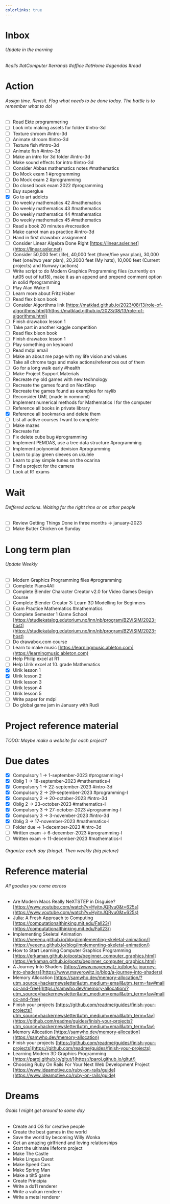```yaml
---
colorlinks: true
---
```


# Inbox
###### Update in the morning

###### #calls #atComputer #errands #office #atHome #agendas #read

# Action
###### Assign time. Revisit. Flag what needs to be done today. The battle is to remember what to do!

* [ ] Read Ekte programmering
* [ ] Look into making assets for folder #intro-3d
* [ ] Texture shroom #intro-3d
* [ ] Animate shroom #intro-3d
* [ ] Texture fish #intro-3d
* [ ] Animate fish #intro-3d
* [ ] Make an intro for 3d folder #intro-3d
* [ ] Make sound effects for intro #intro-3d
* [ ] Consider Abbas mathematics notes #mathematics
* [ ] Do Mock exam 1 #programming
* [ ] Do Mock exam 2 #programming
* [ ] Do closed book exam 2022 #programming
* [ ] Buy superglue
* [x] Go to art addicts
* [ ] Do weekly mathematics 42 #mathematics
* [ ] Do weekly mathematics 43 #mathematics
* [ ] Do weekly mathematics 44 #mathematics
* [ ] Do weekly mathematics 45 #mathematics
* [ ] Read a book 20 minutes #recreation
* [ ] Make carrot man as practice #intro-3d
* [ ] Hand in first drawabox assignment
* [ ] Consider Linear Algebra Done Right [https://linear.axler.net](https://linear.axler.net)
* [ ] Consider 50,000 feet (life), 40,000 feet (three/five year plan), 30,000 feet (one/two year plan), 20,2000 feet (My hats), 10,000 feet (Current projects) and Runway (actions)
* [ ] Write script to do Modern Graphics Programming files (currently on tut05 out of tut18), make it as an append and prepend comment option in solid #programming
* [ ] Play Alan Wake II
* [ ] Learn more about Fritz Haber
* [ ] Read flex bison book
* [ ] Consider Algortihms link [https://matklad.github.io/2023/08/13/role-of-algorithms.html](https://matklad.github.io/2023/08/13/role-of-algorithms.html)
* [ ] Finish drawabox lesson 1
* [ ] Take part in another kaggle competition
* [ ] Read flex bison book
* [ ] Finish drawabox lesson 1
* [ ] Play something on keyboard
* [ ] Read mdpi email
* [ ] Make an about me page with my life vision and values
* [ ] Take all chrome tags and make actions/references out of them
* [ ] Go for a long walk early #health
* [ ] Make Project Support Materials
* [ ] Recreate my old games with new technology
* [ ] Recreate the games found on NextStep
* [ ] Recreate the games found as examples for raylib
* [ ] Reconsider UML (made in nomnoml)
* [ ] Implement numerical methods for Mathematics I for the computer
* [ ] Reference all books in private library
* [x] Reference all bookmarks and delete them
* [ ] List all active courses I want to complete
* [ ] Make mazes
* [ ] Recreate fsn
* [ ] Fix delete cube bug #programming
* [ ] Implement PEMDAS, use a tree data structure #programming
* [ ] Implement polynomial devision #programming
* [ ] Learn to play green sleeves on ukulele
* [ ] Learn to play simple tunes on the ocarina
* [ ] Find a project for the camera
* [ ] Look at R1 exams

# Wait
###### Deffered actions. Waiting for the right time or on other people

* [ ] Review Getting Things Done in three months -> january-2023
* [ ] Make Butter Chicken on Sunday

# Long term plan
###### Update Weekly

* [ ] Modern Graphics Programming files #programming
* [ ] Complete Piano4All
* [ ] Complete Blender Character Creator v2.0 for Video Games Design Course
* [ ] Complete Blender Creator 3: Learn 3D Modelling for Beginners
* [ ] Exam Practice Mathematics #mathematics
* [ ] Complete Semester 1 Game School [https://studiekatalog.edutorium.no/inn/nb/program/B2VISIM/2023-host](https://studiekatalog.edutorium.no/inn/nb/program/B2VISIM/2023-host)
* [ ] Do drawabox.com course
* [ ] Learn to make music [https://learningmusic.ableton.com](https://learningmusic.ableton.com)
* [ ] Help Philip excel at R1
* [ ] Help Ulrik excel at 10. grade Mathematics
* [x] Ulrik lesson 1
* [x] Ulrik lesson 2
* [ ] Ulrik lesson 3
* [ ] Ulrik lesson 4
* [ ] Ulrik lesson 5
* [ ] Write paper for mdpi
* [ ] Do global game jam in January with Rudi

# Project reference material
###### TODO: Maybe make a website for each project?

# Due dates

* [x] Compulsory 1 -> 1-september-2023  #programming-I 
* [x] Oblig 1      -> 18-september-2023 #mathematics-I
* [x] Compulsory 1 -> 22-september-2023 #intro-3d
* [x] Compulsory 2 -> 29-september-2023 #programming-I
* [x] Compulsory 2 -> 20-october-2023   #intro-3d
* [x] Oblig 2      -> 23-october-2023   #mathematics-I
* [x] Compulsory 3 -> 27-october-2023   #programming-I
* [x] Compulsory 3 -> 3-november-2023   #intro-3d
* [x] Oblig 3      -> 17-november-2023  #mathematics-I
* [ ] Folder due   -> 1-december-2023   #intro-3d
* [ ] Written exam -> 6-december-2023   #programming-I
* [ ] Written exam -> 11-december-2023  #mathematics-I

###### Organize each day (triage). Then weekly (big picture)

# Reference material
###### All goodies you come across

* Are Modern Macs Really NeXTSTEP in Disguise? [https://www.youtube.com/watch?v=HyitnJQRvu0&t=625s](https://www.youtube.com/watch?v=HyitnJQRvu0&t=625s)
* Julia: A Fresh Approach to Computing [https://computationalthinking.mit.edu/Fall23/](https://computationalthinking.mit.edu/Fall23/)
* Implementing Skeletal Animation [https://veeenu.github.io/blog/implementing-skeletal-animation/](https://veeenu.github.io/blog/implementing-skeletal-animation/)
* How to Start Learning Computer Graphics Programming [https://erkaman.github.io/posts/beginner_computer_graphics.html](https://erkaman.github.io/posts/beginner_computer_graphics.html)
* A Journey Into Shaders [https://www.mayerowitz.io/blog/a-journey-into-shaders](https://www.mayerowitz.io/blog/a-journey-into-shaders)
* Memory Allocation [https://samwho.dev/memory-allocation/?utm_source=hackernewsletter&utm_medium=email&utm_term=fav#malloc-and-free](https://samwho.dev/memory-allocation/?utm_source=hackernewsletter&utm_medium=email&utm_term=fav#malloc-and-free)
* Finish your projects [https://github.com/readme/guides/finish-your-projects?utm_source=hackernewsletter&utm_medium=email&utm_term=fav](https://github.com/readme/guides/finish-your-projects?utm_source=hackernewsletter&utm_medium=email&utm_term=fav)
* Memory Allocation [https://samwho.dev/memory-allocation](https://samwho.dev/memory-allocation)
* Finish your projects [https://github.com/readme/guides/finish-your-projects](https://github.com/readme/guides/finish-your-projects)
* Learning Modern 3D Graphics Programming [https://paroj.github.io/gltut/](https://paroj.github.io/gltut/)
* Choosing Ruby On Rails For Your Next Web Development Project [https://www.ideamotive.co/ruby-on-rails/guide](https://www.ideamotive.co/ruby-on-rails/guide)

# Dreams
###### Goals I might get around to some day

* Create and OS for creative people
* Create the best games in the world
* Save the world by becoming Willy Wonka
* Get an amazing girlfriend and loving relationships
* Start the ultimate lifeform project
* Make The Castle
* Make Lingua Quest
* Make Speed Cars
* Make Spring Man
* Make a tilt5 game
* Create Principia
* Write a dx11 renderer
* Write a vulkan renderer
* Write a metal renderer

